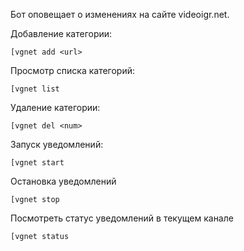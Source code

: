 Бот оповещает о изменениях на сайте videoigr.net.


Добавление категории:

    [vgnet add <url>
			
Просмотр списка категорий:
    
    [vgnet list
			
Удаление категории:
    
    [vgnet del <num>

Запуск уведомлений:
    
    [vgnet start
			
Остановка уведомлений
    
    [vgnet stop

Посмотреть статус уведомлений в текущем канале
    
    [vgnet status

